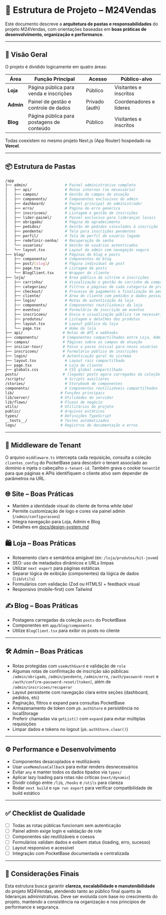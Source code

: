 # 📁 Estrutura de Projeto – M24Vendas

Este documento descreve a **arquitetura de pastas e responsabilidades** do projeto M24Vendas, com orientações baseadas em **boas práticas de desenvolvimento, organização e performance**.

---

## 🧭 Visão Geral

O projeto é dividido logicamente em quatro áreas:

| Área      | Função Principal                          | Acesso         | Público-alvo            |
| --------- | ----------------------------------------- | -------------- | ----------------------- |
| **Loja**  | Página pública para venda e inscrições    | Público        | Visitantes e inscritos  |
| **Admin** | Painel de gestão e controle de dados      | Privado (auth) | Coordenadores e líderes |
| **Blog**  | Página pública para postagens de conteúdo | Público        | Visitantes e inscritos  |

Todas coexistem no mesmo projeto Next.js (App Router) hospedado na **Vercel**.

---

## 📦 Estrutura de Pastas

```bash
/app
├── admin/                 # Painel administrativo completo
│   ├── api/               # Rotas internas (se necessário)
│   ├── campos/            # Gestão de campos de atuação
│   ├── components/        # Componentes exclusivos do admin
│   ├── dashboard/         # Painel principal do administrador
│   ├── erro/              # Página de erro genérica
│   ├── inscricoes/        # Listagem e gestão de inscrições
│   ├── lider-painel/      # Painel exclusivo para lideranças locais
│   ├── obrigado/          # Página de agradecimento
│   ├── pedidos/           # Gestão de pedidos vinculados à inscrição
│   ├── pendente/          # Tela para inscrições pendentes
│   ├── perfil/            # Tela de perfil do usuário logado
│   ├── redefinir-senha/   # Recuperação de senha
│   └── usuarios/          # Gestão de usuários autenticados
│   └── layout.tsx         # Layout do admin com navegação segura
├── blog/                  # Páginas do blog e posts
│   ├── components/        # Componentes do blog
│   ├── post/[slug]/       # Página individual de post
│   ├── page.tsx           # Listagem de posts
│   └── BlogClient.tsx     # Wrapper do cliente
├── loja/                  # Área pública da vitrine e inscrições
│   ├── carrinho/          # Visualização e gestão do carrinho de compras
│   ├── categorias/        # Filtros e páginas de cada categoria de produto
│   ├── checkout/          # Processo de pagamento e finalização do pedido
│   ├── cliente/           # Área do cliente com pedidos e dados pessoais
│   ├── login/             # Rotas de autenticação da loja
│   ├── components/        # Componentes reutilizáveis da loja
│   ├── eventos/           # Formulário de inscrição em eventos
│   ├── inscricoes/        # Envio e visualização pública (se necessário)
│   ├── produtos/          # Listagem e detalhes dos produtos
│   ├── layout.tsx         # Layout público da loja
│   └── page.tsx           # Home da loja
├── api/                  # Rotas de API e webhooks
├── components/           # Componentes compartilhados entre Loja, Admin e Blog
├── campos/               # Páginas sobre os campos de atuação
├── iniciar-tour/         # Passo a passo inicial para novos usuários
├── inscricoes/           # Formulário público de inscrições
├── login/                # Autenticação geral do sistema
├── layout.tsx             # Layout raiz compartilhado
├── page.tsx               # Loja do cliente
├── globals.css            # CSS global compartilhado
posts/                    # (legado) posts agora carregados da coleção `posts` do PocketBase
/scripts/                  # Scripts auxiliares
/stories/                  # Storybook de componentes
components/                # Componentes reutilizáveis compartilhados
lib/                     # Funções principais
lib/server/              # Utilidades do servidor
lib/flows/               # Fluxos de negócio
utils/                   # Utilitários do projeto
public/                  # Arquivos estáticos
types/                   # Definições TypeScript
__tests__/               # Testes automatizados
logs/                    # Registros de documentação e erros
```

---

## 🔌 Middleware de Tenant

O arquivo `middleware.ts` intercepta cada requisição, consulta a coleção `clientes_config` do PocketBase para descobrir o tenant associado ao domínio e injeta o cabeçalho `x-tenant-id`. Também grava o cookie `tenantId` para que páginas e APIs identifiquem o cliente ativo sem depender de parâmetros na URL.

## 🌐 Site – Boas Práticas

- Mantém a identidade visual do cliente de forma _white label_
- Permite customização de logo e cores via painel admin (`/admin/configuracoes`)
- Integra navegação para Loja, Admin e Blog
- Detalhes em [docs/design-system.md](docs/design-system.md#personalizacao)

## 🛍️ Loja – Boas Práticas

- Roteamento claro e semântica amigável (ex: `/loja/produtos/kit-jovem`)
- SEO: uso de metadados dinâmicos e URLs limpas
- Utilizar `next export` para páginas estáticas
- Separar lógica de exibição (componentes) da lógica de dados (`lib`/`utils`)
- Formulários com validação (Zod ou HTML5) + feedback visual
- Responsivo (mobile-first) com Tailwind

## ✍️ Blog – Boas Práticas

- Postagens carregadas da coleção `posts` do PocketBase
- Componentes em `app/blog/components`
- Utilize `BlogClient.tsx` para exibir os posts no cliente

---

## 🛠️ Admin – Boas Práticas

- Rotas protegidas com `useAuthGuard` e validação de `role`
- Algumas rotas de confirmação de inscrição são públicas:
  `/admin/obrigado`, `/admin/pendente`, `/admin/erro`,
  `/auth/password-reset` e `/auth/confirm-password-reset/[token]`,
  além de `/admin/inscricoes/recuperar`
- Layout persistente com navegação clara entre seções (dashboard, pedidos, etc)
- Paginação, filtros e expand para consultas PocketBase
- Armazenamento de token com `pb.authStore` e persistência no localStorage
- Preferir chamadas via `getList()` com `expand` para evitar múltiplas requisições
- Limpar dados e tokens no logout (`pb.authStore.clear()`)

---

## ⚙️ Performance e Desenvolvimento

- Componentes desacoplados e reutilizáveis
- Usar `useMemo`/`useCallback` para evitar renders desnecessários
- Evitar `any` e manter todos os dados tipados via `types/`
- Aplicar lazy loading para rotas não críticas (`next/dynamic`)
- Dividir código entre `/lib`, `/hooks` e `/utils` para clareza
- Rodar `next build` e `npm run export` para verificar compatibilidade de build estático

---

## ✅ Checklist de Qualidade

- [ ] Todas as rotas públicas funcionam sem autenticação
- [ ] Painel admin exige login e validação de role
- [ ] Componentes são reutilizáveis e coesos
- [ ] Formulários validam dados e exibem status (loading, erro, sucesso)
- [ ] Layout responsivo e acessível
- [ ] Integração com PocketBase documentada e centralizada

---

## 📌 Considerações Finais

Esta estrutura busca garantir **clareza, escalabilidade e manutenibilidade** do projeto M24Vendas, atendendo tanto ao público final quanto às lideranças administrativas. Deve ser evoluída com base no crescimento do projeto, mantendo a consistência na organização e nos princípios de performance e segurança.
